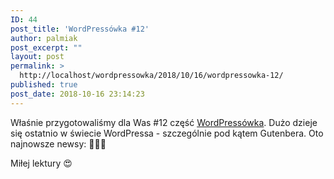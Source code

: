 ```yaml
---
ID: 44
post_title: 'WordPressówka #12'
author: palmiak
post_excerpt: ""
layout: post
permalink: >
  http://localhost/wordpressowka/2018/10/16/wordpressowka-12/
published: true
post_date: 2018-10-16 23:14:23
---
```

<!-- wp:paragraph -->
<p> Właśnie przygotowaliśmy dla Was #12 część <a href="https://www.facebook.com/wordpressowka/?__tn__=K-R&amp;eid=ARDPn8kWuLLbHE0j536mUBqm3Zk2p1GR7xrZejLumXDxA9VEz41j9gl_n9XkK-nkV9fopE_NRtnvc0io&amp;fref=mentions&amp;__xts__%5B0%5D=68.ARA1pIaePlFIb3NGKQRE7XG0aoYKhIMswJmPzr-u_2I9wbnTx1Gdg1S8pItosGTlhd0LSm8hWFlDzn3c40eabKq7Q_TStMsFP8T-w8hUAzL_CrV-Z1DEFS0NlOGR0EHjO4KoZehc1VcXvoJ083H7QAdXtQZrkhqrv8JmkV7EnH79gxv4M2mM0PnFLnl0keF4CiC6JlkG7ZIc-CyzC5f2eyrqxmZy6NugIT_Ye8ZeUZWD4BYGfYrF_kNbnLc53QzNEwtRrqVjaQDLNFlQWPqX6m99F5ov_g_GqOmPFVUMtmmH87_Em0LJrEaaBzIh7UlBT7ySeffyZmWCasWLXBYledT6wWAj">WordPressówka</a>. Dużo dzieje się ostatnio w świecie WordPressa - szczególnie pod kątem Gutenbera. Oto najnowsze newsy: 🦉🐼😍 </p>
<!-- /wp:paragraph -->

<!-- wp:acf/owl-link {"id":"block_5c5b5d4b00d32","data":{"field_5c5706bb6e493":"\u003cp\u003eGutenberg dzieli ludzi, nie tylko użytkowników WP - przyczynił się do odejścia specjalistki od accessibility - Rian Rietveld, która dla WordPressa pracowała od wielu lat. Tu poznacie dokładną historię\u003c/p\u003e","field_5c5706f36e494":{"title":"I have resigned as the WordPress accessibility team lead. Here is why.","url":"https://rianrietveld.com/2018/10/09/i-have-resigned-the-wordpress-accessibility-team/?fbclid=IwAR1h9eWnJVrr2FSqsE1heeHH3aQqfwe7PwoZH_-s86LHlyE6krUAqjYdZco","target":"_blank"}},"name":"acf/owl-link","align":"","mode":"preview"} /-->

<!-- wp:acf/owl-link {"id":"block_5c5b5d5e00d33","data":{"field_5c5706bb6e493":"\u003cp\u003eACF \u0026amp; Gutenberg. Już jest! ACF Blocks, dzięki którym Gutenberg może zyskać nieco więcej punktów do \u0022fajności\u0022 :slightly_smiling_face: Już za chwilkę będziemy testować\u003c/p\u003e","field_5c5706f36e494":{"title":"ACF 5.8 – Introducing ACF Blocks for Gutenberg","url":"https://www.advancedcustomfields.com/blog/acf-5-8-introducing-acf-blocks-for-gutenberg/?fbclid=IwAR3SeS5TT5JtYVFaWTDg-y7WSLJwqB6Yqu-l2Mtrv14v\u002d\u002dRdr3XvPJRc4Ck","target":"_blank"}},"name":"acf/owl-link","align":"","mode":"preview"} /-->

<!-- wp:acf/owl-link {"id":"block_5c5b5d7f00d34","data":{"field_5c5706bb6e493":"\u003cp\u003eJedni się cieszą, inni panikują. Matt poinformował o dokładnych planach związanych z WordPress 5.0:\u003c/p\u003e","field_5c5706f36e494":{"title":"Matt Mullenweg Announces WordPress 5.0 Release Plan, Estimates Release Candidate to Ship in November","url":"https://wptavern.com/matt-mullenweg-announces-5-0-release-plan-estimates-release-candidate-to-ship-in-november?fbclid=IwAR00fFD_V0T86tlnLN-ck6yhUcNhzkhRBt_Peyb5VA73dEXwbvUMmfKReiQ","target":"_blank"}},"name":"acf/owl-link","align":"","mode":"preview"} /-->

<!-- wp:acf/owl-link {"id":"block_5c5b5d9900d35","data":{"field_5c5706bb6e493":"\u003cp\u003eWordCamp Europe 2019, który odbędzie się w Berlinie bije rekordy popularności. Pierwszy rzut biletów zniknął w ciągu 3 godzin. Wybieracie się? My za chwilkę kupujemy nasze bilety \u003cspan class=\u0022_47e3 _5mfr\u0022 title=\u0022Emotikon smile\u0022\u003e\u003cimg class=\u0022img\u0022 role=\u0022presentation\u0022 src=\u0022https://static.xx.fbcdn.net/images/emoji.php/v9/t4c/1/16/1f642.png\u0022 alt=\u0022\u0022 width=\u002216\u0022 height=\u002216\u0022 /\u003e\u003c/span\u003e\u003c/p\u003e","field_5c5706f36e494":{"title":"First Wave of WordCamp Europe 2019 Tickets Sells Out in 3 Hours","url":"https://wptavern.com/first-wave-of-wordcamp-europe-2019-tickets-sells-out-in-3-hours?fbclid=IwAR22zMg98l4UV0vYqxXcRGiUU_loJ4ZSZKhAY7ku_lUbhVapCebxt0vXSVg","target":"_blank"}},"name":"acf/owl-link","align":"","mode":"preview"} /-->

<!-- wp:acf/owl-link {"id":"block_5c5b5dc600d36","data":{"field_5c5706bb6e493":"\u003cp\u003eTutaj znajdziecie bardzo dokładny tutorial , który pokazuje jak tworzyć bloku w Gutenbergu:\u003c/p\u003e","field_5c5706f36e494":{"title":"Getting Started With Gutenberg By Creating Your Own Block","url":"https://www.smashingmagazine.com/2018/10/gutenberg-testimonials-sliderblock/?fbclid=IwAR0wMNyD4XfWHWJNuMmDM7vP_jB257i3IWF08IRKHtIWqvt0KhxS15-mhFs","target":"_blank"}},"name":"acf/owl-link","align":"","mode":"preview"} /-->

<!-- wp:acf/owl-link {"id":"block_5c5b5de300d37","data":{"field_5c5706bb6e493":"\u003cp\u003eJohn Pollock stara się odpowiedzieć na pytanie czy React jest niezbędny dla WordPress developera:\u003c/p\u003e","field_5c5706f36e494":{"title":"Do You Need to Know React as a WordPress Developer?","url":"https://torquemag.io/2018/10/do-you-need-to-know-react-as-a-wordpress-developer/?fbclid=IwAR1d-AEie9zkcJCM8P7BXDqBB9rZQ4GOLNItwFLBeVc6O2T7MfJSSKOHfQ4","target":"_blank"}},"name":"acf/owl-link","align":"","mode":"preview"} /-->

<!-- wp:paragraph -->
<p>
Miłej lektury 😍

</p>
<!-- /wp:paragraph -->